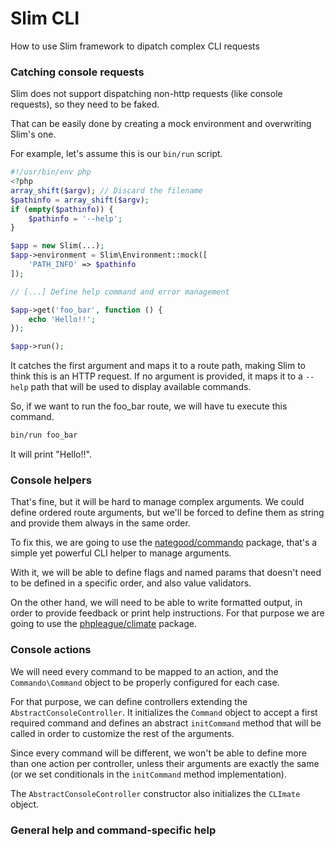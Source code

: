 # Slim CLI

How to use Slim framework to dipatch complex CLI requests

### Catching console requests

Slim does not support dispatching non-http requests (like console requests), so they need to be faked.
 
That can be easily done by creating a mock environment and overwriting Slim's one.

For example, let's assume this is our `bin/run` script.

```php
#!/usr/bin/env php
<?php
array_shift($argv); // Discard the filename
$pathinfo = array_shift($argv);
if (empty($pathinfo)) {
    $pathinfo = '--help';
}

$app = new Slim(...);
$app->environment = Slim\Environment::mock([
    'PATH_INFO' => $pathinfo
]);

// [...] Define help command and error management

$app->get('foo_bar', function () {
    echo 'Hello!!';
});

$app->run();
```

It catches the first argument and maps it to a route path, making Slim to think this is an HTTP request. If no argument is provided, it maps it to a `--help` path that will be used to display available commands.

So, if we want to run the foo_bar route, we will have tu execute this command.

```bash
bin/run foo_bar
```

It will print "Hello!!".

### Console helpers

That's fine, but it will be hard to manage complex arguments. We could define ordered route arguments, but we'll be forced to define them as string and provide them always in the same order.

To fix this, we are going to use the [nategood/commando](https://github.com/nategood/commando) package, that's a simple yet powerful CLI helper to manage arguments.

With it, we will be able to define flags and named params that doesn't need to be defined in a specific order, and also value validators.

On the other hand, we will need to be able to write formatted output, in order to provide feedback or print help instructions. For that purpose we are going to use the [phpleague/climate](http://climate.thephpleague.com/basic-usage/) package.

### Console actions

We will need every command to be mapped to an action, and the `Commando\Command` object to be properly configured for each case.

For that purpose, we can define controllers extending the `AbstractConsoleController`. It initializes the `Command` object to accept a first required command and defines an abstract `initCommand` method that will be called in order to customize the rest of the arguments.

Since every command will be different, we won't be able to define more than one action per controller, unless their arguments are exactly the same (or we set conditionals in the `initCommand` method implementation).

The `AbstractConsoleController` constructor also initializes the `CLImate` object.

### General help and command-specific help
